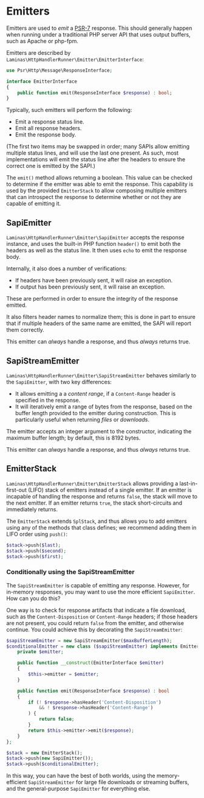 # Emitters

Emitters are used to _emit_ a [PSR-7](https://www.php-fig.org/psr/psr-7)
response. This should generally happen when running under a traditional PHP
server API that uses output buffers, such as Apache or php-fpm.

Emitters are described by `Laminas\HttpHandlerRunner\Emitter\EmitterInterface`:

```php
use Psr\Http\Message\ResponseInterface;

interface EmitterInterface
{
    public function emit(ResponseInterface $response) : bool;
}
```

Typically, such emitters will perform the following:

- Emit a response status line.
- Emit all response headers.
- Emit the response body.

(The first two items may be swapped in order; many SAPIs allow emitting multiple
status lines, and will use the last one present. As such, most implementations
will emit the status line after the headers to ensure the correct one is emitted
by the SAPI.)

The `emit()` method allows returning a boolean. This value can be checked to
determine if the emitter was able to emit the response. This capability is used
by the provided `EmitterStack` to allow composing multiple emitters that can
introspect the response to determine whether or not they are capable of emitting
it.

## SapiEmitter

`Laminas\HttpHandlerRunner\Emitter\SapiEmitter` accepts the response instance, and
uses the built-in PHP function `header()` to emit both the headers as well as
the status line. It then uses `echo` to emit the response body.

Internally, it also does a number of verifications:

- If headers have been previously sent, it will raise an exception.
- If output has been previously sent, it will raise an exception.

These are performed in order to ensure the integrity of the response emitted.

It also filters header names to normalize them; this is done in part to ensure
that if multiple headers of the same name are emitted, the SAPI will report them
correctly.

This emitter can _always_ handle a response, and thus _always_ returns true.

## SapiStreamEmitter

`Laminas\HttpHandlerRunner\Emitter\SapiStreamEmitter` behaves similarly to the
`SapiEmitter`, with two key differences:

- It allows emitting a a _content range_, if a `Content-Range` header is
  specified in the response.
- It will iteratively emit a range of bytes from the response, based on the
  buffer length provided to the emitter during construction. This is
  particularly useful when returning _files_ or _downloads_.

The emitter accepts an integer argument to the constructor, indicating the
maximum buffer length; by default, this is 8192 bytes.

This emitter can _always_ handle a response, and thus _always_ returns true.

## EmitterStack

`Laminas\HttpHandlerRunner\Emitter\EmitterStack` allows providing a
last-in-first-out (LIFO) stack of emitters instead of a single emitter. If an
emitter is incapable of handling the response and returns `false`, the stack
will move to the next emitter. If an emitter returns `true`, the stack
short-circuits and immediately returns.

The `EmitterStack` extends `SplStack`, and thus allows you to add emitters using
any of the methods that class defines; we recommend adding them in LIFO order
using `push()`:

```php
$stack->push($last);
$stack->push($second);
$stack->push($first);
```

### Conditionally using the SapiStreamEmitter

The `SapiStreamEmitter` is capable of emitting any response. However, for
in-memory responses, you may want to use the more efficient `SapiEmitter`. How
can you do this?

One way is to check for response artifacts that indicate a file download, such
as the `Content-Disposition` or `Content-Range` headers; if those headers are
not present, you could return `false` from the emitter, and otherwise continue.
You could achieve this by decorating the `SapiStreamEmitter`:

```php
$sapiStreamEmitter = new SapiStreamEmitter($maxBufferLength);
$conditionalEmitter = new class ($sapiStreamEmitter) implements EmitterInterface {
    private $emitter;

    public function __construct(EmitterInterface $emitter)
    {
        $this->emitter = $emitter;
    }

    public function emit(ResponseInterface $response) : bool
    {
        if (! $response->hasHeader('Content-Disposition')
            && ! $response->hasHeader('Content-Range')
        ) {
            return false;
        }
        return $this->emitter->emit($response);
    }
};

$stack = new EmitterStack();
$stack->push(new SapiEmitter());
$stack->push($conditionalEmitter);
```

In this way, you can have the best of both worlds, using the memory-efficient
`SapiStreamEmitter` for large file downloads or streaming buffers, and the
general-purpose `SapiEmitter` for everything else.
